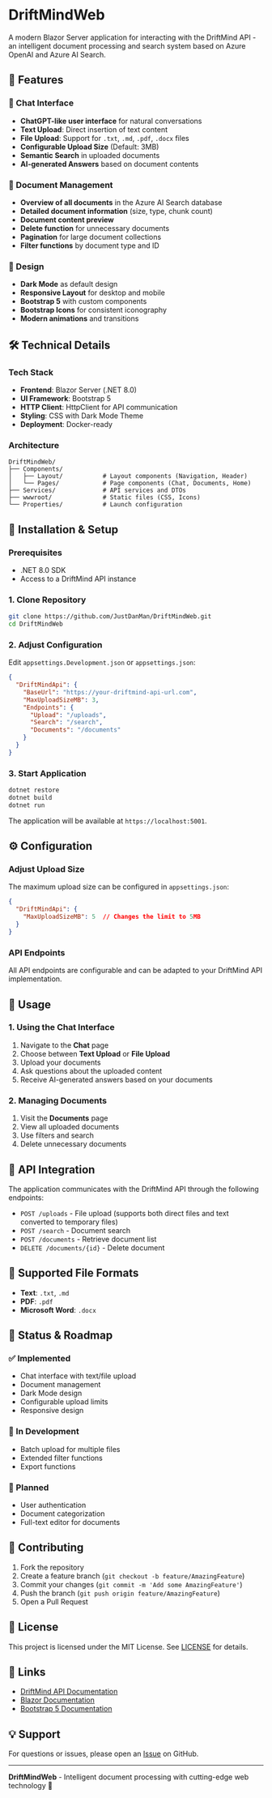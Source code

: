 # DriftMindWeb

A modern Blazor Server application for interacting with the DriftMind API - an intelligent document processing and search system based on Azure OpenAI and Azure AI Search.

## 🚀 Features

### 💬 Chat Interface
- **ChatGPT-like user interface** for natural conversations
- **Text Upload**: Direct insertion of text content
- **File Upload**: Support for `.txt`, `.md`, `.pdf`, `.docx` files
- **Configurable Upload Size** (Default: 3MB)
- **Semantic Search** in uploaded documents
- **AI-generated Answers** based on document contents

### 📁 Document Management
- **Overview of all documents** in the Azure AI Search database
- **Detailed document information** (size, type, chunk count)
- **Document content preview**
- **Delete function** for unnecessary documents
- **Pagination** for large document collections
- **Filter functions** by document type and ID

### 🎨 Design
- **Dark Mode** as default design
- **Responsive Layout** for desktop and mobile
- **Bootstrap 5** with custom components
- **Bootstrap Icons** for consistent iconography
- **Modern animations** and transitions

## 🛠️ Technical Details

### Tech Stack
- **Frontend**: Blazor Server (.NET 8.0)
- **UI Framework**: Bootstrap 5
- **HTTP Client**: HttpClient for API communication
- **Styling**: CSS with Dark Mode Theme
- **Deployment**: Docker-ready

### Architecture
```
DriftMindWeb/
├── Components/
│   ├── Layout/           # Layout components (Navigation, Header)
│   └── Pages/            # Page components (Chat, Documents, Home)
├── Services/             # API services and DTOs
├── wwwroot/              # Static files (CSS, Icons)
└── Properties/           # Launch configuration
```

## 🔧 Installation & Setup

### Prerequisites
- .NET 8.0 SDK
- Access to a DriftMind API instance

### 1. Clone Repository
```bash
git clone https://github.com/JustDanMan/DriftMindWeb.git
cd DriftMindWeb
```

### 2. Adjust Configuration
Edit `appsettings.Development.json` or `appsettings.json`:

```json
{
  "DriftMindApi": {
    "BaseUrl": "https://your-driftmind-api-url.com",
    "MaxUploadSizeMB": 3,
    "Endpoints": {
      "Upload": "/uploads",
      "Search": "/search",
      "Documents": "/documents"
    }
  }
}
```

### 3. Start Application
```bash
dotnet restore
dotnet build
dotnet run
```

The application will be available at `https://localhost:5001`.

## ⚙️ Configuration

### Adjust Upload Size
The maximum upload size can be configured in `appsettings.json`:

```json
{
  "DriftMindApi": {
    "MaxUploadSizeMB": 5  // Changes the limit to 5MB
  }
}
```

### API Endpoints
All API endpoints are configurable and can be adapted to your DriftMind API implementation.

## 📖 Usage

### 1. Using the Chat Interface
1. Navigate to the **Chat** page
2. Choose between **Text Upload** or **File Upload**
3. Upload your documents
4. Ask questions about the uploaded content
5. Receive AI-generated answers based on your documents

### 2. Managing Documents
1. Visit the **Documents** page
2. View all uploaded documents
3. Use filters and search
4. Delete unnecessary documents

## 🔌 API Integration

The application communicates with the DriftMind API through the following endpoints:

- `POST /uploads` - File upload (supports both direct files and text converted to temporary files)
- `POST /search` - Document search
- `POST /documents` - Retrieve document list
- `DELETE /documents/{id}` - Delete document

## 🎯 Supported File Formats

- **Text**: `.txt`, `.md`
- **PDF**: `.pdf`
- **Microsoft Word**: `.docx`

## 🚦 Status & Roadmap

### ✅ Implemented
- Chat interface with text/file upload
- Document management
- Dark Mode design
- Configurable upload limits
- Responsive design

### 🔄 In Development
- Batch upload for multiple files
- Extended filter functions
- Export functions

### 🔮 Planned
- User authentication
- Document categorization
- Full-text editor for documents

## 🤝 Contributing

1. Fork the repository
2. Create a feature branch (`git checkout -b feature/AmazingFeature`)
3. Commit your changes (`git commit -m 'Add some AmazingFeature'`)
4. Push the branch (`git push origin feature/AmazingFeature`)
5. Open a Pull Request

## 📝 License

This project is licensed under the MIT License. See [LICENSE](LICENSE) for details.

## 🔗 Links

- [DriftMind API Documentation](./README.DriftMind.md)
- [Blazor Documentation](https://docs.microsoft.com/aspnet/core/blazor/)
- [Bootstrap 5 Documentation](https://getbootstrap.com/docs/5.0/)

## 💡 Support

For questions or issues, please open an [Issue](https://github.com/JustDanMan/DriftMindWeb/issues) on GitHub.

---

**DriftMindWeb** - Intelligent document processing with cutting-edge web technology 🚀